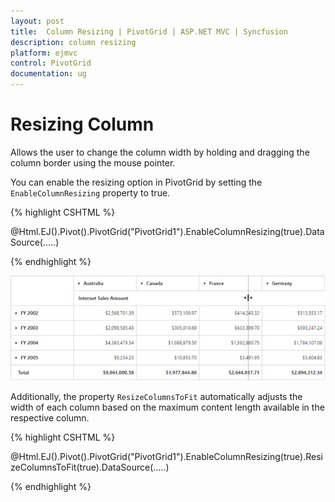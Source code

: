 ```yaml
---
layout: post
title:  Column Resizing | PivotGrid | ASP.NET MVC | Syncfusion 
description: column resizing
platform: ejmvc
control: PivotGrid
documentation: ug
---
```


# Resizing Column

Allows the user to change the column width by holding and dragging the column border using the mouse pointer.

You can enable the resizing option in PivotGrid by setting the `EnableColumnResizing` property to true.

{% highlight CSHTML %}

@Html.EJ().Pivot().PivotGrid("PivotGrid1").EnableColumnResizing(true).DataSource(.....)

{% endhighlight %} 

![](Column-Resizing_images/columnresizing.png)


Additionally, the property `ResizeColumnsToFit` automatically adjusts the width of each column based on the maximum content length available in the respective column.

{% highlight CSHTML %}

@Html.EJ().Pivot().PivotGrid("PivotGrid1").EnableColumnResizing(true).ResizeColumnsToFit(true).DataSource(.....)

{% endhighlight %} 